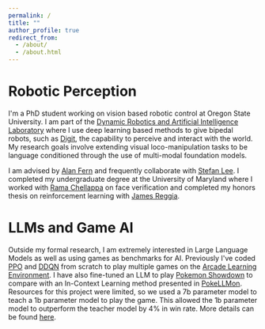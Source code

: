 ```yaml
---
permalink: /
title: ""
author_profile: true
redirect_from: 
  - /about/
  - /about.html
---
```


Robotic Perception
=====
I'm a PhD student working on vision based robotic control at Oregon State University. I am part of the
[Dynamic Robotics and Artificial Intelligence Laboratory](https://mime.engineering.oregonstate.edu/research/drl/index.html)
where I use deep learning based methods to give bipedal robots, such as [Digit](https://agilityrobotics.com/robots), 
the capability to perceive and interact with the world. My research goals involve extending visual 
loco-manipulation tasks to be language conditioned through the use of multi-modal foundation models.

I am advised by [Alan Fern](https://engineering.oregonstate.edu/people/alan-fern) and frequently collaborate with 
[Stefan Lee](https://web.engr.oregonstate.edu/~leestef/). I completed my undergraduate degree at the University of Maryland
where I worked with [Rama Chellappa](https://engineering.jhu.edu/faculty/rama-chellappa/) on face verification and completed my honors 
thesis on reinforcement learning with [James Reggia](https://www.cs.umd.edu/~reggia/).

LLMs and Game AI
=====
Outside my formal research, I am extremely interested in Large Language Models as well as using games as benchmarks for 
AI. Previously I've coded [PPO](https://openai.com/research/openai-baselines-ppo) and [DDQN](https://ojs.aaai.org/index.php/AAAI/article/view/10295)
from scratch to play multiple games on the [Arcade Learning Environment](https://www.jair.org/index.php/jair/article/view/10819). 
I have also fine-tuned an LLM to play [Pokemon Showdown](https://pokemonshowdown.com/) to compare with an 
In-Context Learning method presented in [PokeLLMon](https://poke-llm-on.github.io/). Resources for this project were limited, so we used a 7b parameter model
to teach a 1b parameter model to play the game. This allowed the 1b parameter model to outperform the teacher model by 4% in win rate.
More details can be found [here](files/PokeLLMonTrainer.pdf).
